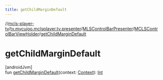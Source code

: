 ```yaml
---
title: getChildMarginDefault
---
```

//[mcls-player-tv](../../../../index.html)/[tv.mycujoo.mclsplayer.tv.presenter](../../index.html)/[MLSControlBarPresenter](../index.html)/[MCLSControlBarViewHolder](index.html)/[getChildMarginDefault](get-child-margin-default.html)



# getChildMarginDefault



[androidJvm]\
fun [getChildMarginDefault](get-child-margin-default.html)(context: [Context](https://developer.android.com/reference/kotlin/android/content/Context.html)): [Int](https://kotlinlang.org/api/latest/jvm/stdlib/kotlin/-int/index.html)




